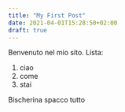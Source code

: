 ```yaml
---
title: "My First Post"
date: 2021-04-01T15:28:50+02:00
draft: true
---
```


Benvenuto nel mio sito.
Lista:
1. ciao
2. come
3. stai

Bischerina spacco tutto
